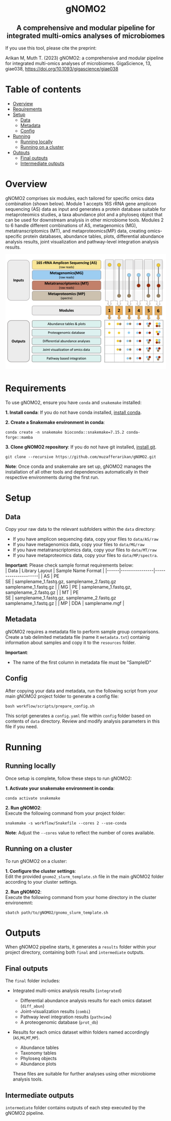<h1 align="center">gNOMO2</h1>
<h2 align="center">A comprehensive and modular pipeline for integrated multi-omics analyses of microbiomes</h2>

If you use this tool, please cite the preprint:  
  
Arikan M, Muth T. (2023) gNOMO2: a comprehensive and modular pipeline for integrated 
multi-omics analyses of microbiomes. GigaScience, 13, giae038, https://doi.org/10.1093/gigascience/giae038


# Table of contents
- [Overview](#overview)
- [Requirements](#requirements)
- [Setup](#setup)
    - [Data](#data)
    - [Metadata](#metadata)
    - [Config](#config)
- [Running](#running)
    - [Running locally](#running-locally)
    - [Running on a cluster](#running-on-a-cluster)
- [Outputs](#outputs)
    - [Final outputs](#final-outputs)
    - [Intermediate outputs](#intermediate-outputs)

# Overview
gNOMO2 comprises six modules, each tailored for specific omics data combination (shown below). Module 1 accepts 16S rRNA gene amplicon sequencing (AS) data as input and generates a protein database suitable for metaproteomics studies, a taxa abundance plot and a phyloseq object that can be used for downstream analysis in other microbiome tools. Modules 2 to 6 handle different combinations of AS, metagenomics (MG), metatranscriptomics (MT), and metaproteomics(MP) data, creating omics-specific protein databases, abundance tables, plots, differential abundance analysis results, joint visualization and pathway-level integration analysis results. 

![Local Image](images/pipeline_overview.jpg)

# Requirements
To use gNOMO2, ensure you have `conda` and  `snakemake` installed: 
   
**1. Install conda**: If you do not have conda installed, [install conda](https://conda.io/projects/conda/en/latest/user-guide/install/index.html).  
  
**2. Create a Snakemake environment in conda**:
```
conda create -n snakemake bioconda::snakemake=7.15.2 conda-forge::mamba
```
  

**3. Clone gNOMO2 repository**: If you do not have git installed, [install git](https://github.com/git-guides/install-git).
```
git clone --recursive https://github.com/muzafferarikan/gNOMO2.git
```
  
**Note**: Once conda and snakemake are set up, gNOMO2 manages the installation of all other tools and dependencies automatically in their respective environments during the first run. 

# Setup
## Data
Copy your raw data to the relevant subfolders within the `data` directory:  
* If you have amplicon sequencing data, copy your files to `data/AS/raw`  
* If you have metagenomics data, copy your files to `data/MG/raw`  
* If you have metatranscriptomics data, copy your files to `data/MT/raw`  
* If you have metaproteomics data, copy your files to `data/MP/spectra`.   
  
**Important**: Please check sample format requirements below:  
| Data | Library Layout | Sample Name Format  |
|------|----------------|---------------------|
| AS | PE <br> SE | samplename_1.fastq.gz, samplename_2.fastq.gz <br> samplename_1.fastq.gz |
| MG | PE | samplename_1.fastq.gz, samplename_2.fastq.gz |
| MT |  PE <br> SE | samplename_1.fastq.gz, samplename_2.fastq.gz <br> samplename_1.fastq.gz |
| MP | DDA | samplename.mgf |

## Metadata
gNOMO2 requires a metadata file to perform sample group comparisons. Create a tab delimited metadata file (name it `metadata.txt`) containig information about samples and copy it to the `resources` folder.  

**Important**: 
* The name of the first column in metadata file must be "SampleID"  

## Config
After copying your data and metadata, run the following script from your main gNOMO2 project folder to generate a config file:   
```
bash workflow/scripts/prepare_config.sh
```
This script generates a `config.yaml` file within `config` folder based on contents of `data` directory. Review and modify analysis parameters in this file if you need.

# Running
## Running locally
Once setup is complete, follow these steps to run gNOMO2: 
   
**1. Activate your snakemake environment in conda**:
```
conda activate snakemake
```


**2. Run gNOMO2**:  
Execute the following command from your project folder:
```
snakemake -s workflow/Snakefile --cores 2 --use-conda
```


**Note**: Adjust the `--cores` value to reflect the number of cores available.  

## Running on a cluster
To run gNOMO2 on a cluster:  
  
**1. Configure the cluster settings**:  
Edit the provided `gnomo2_slurm_template.sh` file in the main gNOMO2 folder according to your cluster settings.  


**2. Run gNOMO2**:  
Execute the following command from your home directory in the cluster environemnt:
```
sbatch path/to/gNOMO2/gnomo_slurm_template.sh
```

# Outputs
When gNOMO2 pipeline starts, it generates a `results` folder within your project directory, containing both `final` and `intermediate` outputs.

## Final outputs
The `final` folder includes:  
* Integrated multi-omics analysis results (`integrated`)
    * Differential abundance analysis results for each omics dataset (`diff_abun`)  
    * Joint-visualization results (`combi`) 
    * Pathway level integration results (`pathview`)  
    * A proteogenomic database (`prot_db`)  

* Results for each omics dataset within folders named accordingly (`AS`,`MG`,`MT`,`MP`).
    * Abundance tables
    * Taxonomy tables 
    * Phyloseq objects 
    * Abundance plots 
    
    These files are suitable for further analyses using other microbiome analysis tools. 

## Intermediate outputs
`intermediate` folder contains outputs of each step executed by the gNOMO2 pipeline. 
